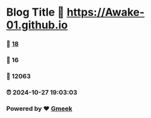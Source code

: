 # Blog Title :link: https://Awake-01.github.io 
### :page_facing_up: [18](https://Awake-01.github.io/tag.html) 
### :speech_balloon: 16 
### :hibiscus: 12063 
### :alarm_clock: 2024-10-27 19:03:03 
### Powered by :heart: [Gmeek](https://github.com/Meekdai/Gmeek)
